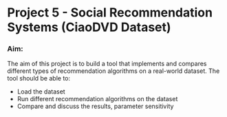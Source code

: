 # Project 5 - Social Recommendation Systems (CiaoDVD Dataset)
### Aim:
The aim of this project is to build a tool that implements and compares different types of recommendation algorithms on a real-world dataset. The tool should be able to: 
* Load the dataset 
* Run different recommendation algorithms on the dataset 
* Compare and discuss the results, parameter sensitivity